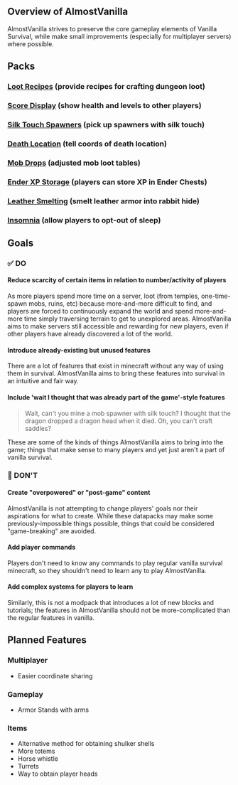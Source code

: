 ## Overview of **AlmostVanilla**
AlmostVanilla strives to preserve the core gameplay elements of Vanilla Survival, while make small improvements (especially for multiplayer servers) where possible.


## Packs
### [Loot Recipes](/LootRecipes) (provide recipes for crafting dungeon loot)
### [Score Display](/ScoreDisplay) (show health and levels to other players)
### [Silk Touch Spawners](/SilktouchSpawners) (pick up spawners with silk touch)
### [Death Location](/DeathLocation) (tell coords of death location)
### [Mob Drops](/MobDrops) (adjusted mob loot tables)
### [Ender XP Storage](/EnderXPStorage) (players can store XP in Ender Chests)
### [Leather Smelting](/LeatherSmelting) (smelt leather armor into rabbit hide)
### [Insomnia](/Insomnia) (allow players to opt-out of sleep)


## Goals
### ✅ DO
#### **Reduce scarcity of certain items in relation to number/activity of players**
As more players spend more time on a server, loot (from temples, one-time-spawn mobs, ruins, etc) because more-and-more difficult to find, and players are forced to continuously expand the world and spend more-and-more time simply traversing terrain to get to unexplored areas. AlmostVanilla aims to make servers still accessible and rewarding for new players, even if other players have already discovered a lot of the world.

#### **Introduce already-existing but unused features**
There are a lot of features that exist in minecraft without any way of using them in survival. AlmostVanilla aims to bring these features into survival in an intuitive and fair way.

#### **Include 'wait I thought that was already part of the game'-style features**
> Wait, can't you mine a mob spawner with silk touch?
> I thought that the dragon dropped a dragon head when it died.
> Oh, you can't craft saddles?

These are some of the kinds of things AlmostVanilla aims to bring into the game; things that make sense to many players and yet just aren't a part of vanilla survival.


### 🚫 DON'T
#### **Create "overpowered" or "post-game" content**
AlmostVanilla is not attempting to change players' goals nor their aspirations for what to create. While these datapacks may make some previously-impossible things possible, things that could be considered "game-breaking" are avoided.

#### **Add player commands**
Players don't need to know any commands to play regular vanilla survival minecraft, so they shouldn't need to learn any to play AlmostVanilla.

#### **Add complex systems for players to learn**
Similarly, this is not a modpack that introduces a lot of new blocks and tutorials; the features in AlmostVanilla should not be more-complicated than the regular features in vanilla.


## Planned Features
### Multiplayer
- Easier coordinate sharing

### Gameplay
- Armor Stands with arms

### Items
- Alternative method for obtaining shulker shells
- More totems
- Horse whistle
- Turrets
- Way to obtain player heads
